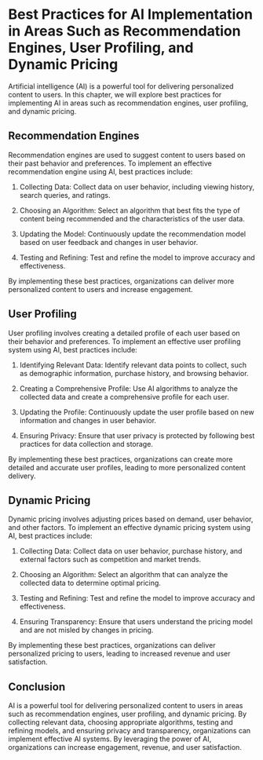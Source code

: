 # Best Practices for AI Implementation in Areas Such as Recommendation Engines, User Profiling, and Dynamic Pricing

Artificial intelligence (AI) is a powerful tool for delivering personalized content to users. In this chapter, we will explore best practices for implementing AI in areas such as recommendation engines, user profiling, and dynamic pricing.

Recommendation Engines
----------------------

Recommendation engines are used to suggest content to users based on their past behavior and preferences. To implement an effective recommendation engine using AI, best practices include:

1. Collecting Data: Collect data on user behavior, including viewing history, search queries, and ratings.

2. Choosing an Algorithm: Select an algorithm that best fits the type of content being recommended and the characteristics of the user data.

3. Updating the Model: Continuously update the recommendation model based on user feedback and changes in user behavior.

4. Testing and Refining: Test and refine the model to improve accuracy and effectiveness.

By implementing these best practices, organizations can deliver more personalized content to users and increase engagement.

User Profiling
--------------

User profiling involves creating a detailed profile of each user based on their behavior and preferences. To implement an effective user profiling system using AI, best practices include:

1. Identifying Relevant Data: Identify relevant data points to collect, such as demographic information, purchase history, and browsing behavior.

2. Creating a Comprehensive Profile: Use AI algorithms to analyze the collected data and create a comprehensive profile for each user.

3. Updating the Profile: Continuously update the user profile based on new information and changes in user behavior.

4. Ensuring Privacy: Ensure that user privacy is protected by following best practices for data collection and storage.

By implementing these best practices, organizations can create more detailed and accurate user profiles, leading to more personalized content delivery.

Dynamic Pricing
---------------

Dynamic pricing involves adjusting prices based on demand, user behavior, and other factors. To implement an effective dynamic pricing system using AI, best practices include:

1. Collecting Data: Collect data on user behavior, purchase history, and external factors such as competition and market trends.

2. Choosing an Algorithm: Select an algorithm that can analyze the collected data to determine optimal pricing.

3. Testing and Refining: Test and refine the model to improve accuracy and effectiveness.

4. Ensuring Transparency: Ensure that users understand the pricing model and are not misled by changes in pricing.

By implementing these best practices, organizations can deliver personalized pricing to users, leading to increased revenue and user satisfaction.

Conclusion
----------

AI is a powerful tool for delivering personalized content to users in areas such as recommendation engines, user profiling, and dynamic pricing. By collecting relevant data, choosing appropriate algorithms, testing and refining models, and ensuring privacy and transparency, organizations can implement effective AI systems. By leveraging the power of AI, organizations can increase engagement, revenue, and user satisfaction.
